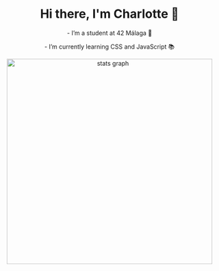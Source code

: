 ## <h1 align="center">Hi there, I'm Charlotte 👋</h1>

<p align="center">
  - I’m a student at 42 Málaga 🔭
</p>
<p align="center">
 - I’m currently learning CSS and JavaScript 📚
</p>



<div align="center">
  <img src="https://github.com/user-attachments/assets/e60e54e9-e1c0-4395-bd13-7282ee0135ac" height="480" alt="stats graph"  />
</div>
